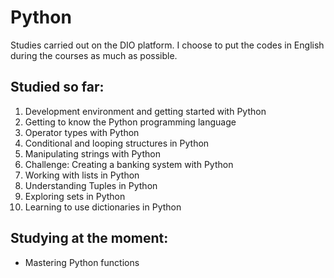 # Python

Studies carried out on the DIO platform. I choose to put the codes in English during the courses as much as possible.

## Studied so far:

1. Development environment and getting started with Python
1. Getting to know the Python programming language
1. Operator types with Python
1. Conditional and looping structures in Python
1. Manipulating strings with Python
1. Challenge: Creating a banking system with Python
1. Working with lists in Python
1. Understanding Tuples in Python
1. Exploring sets in Python
1. Learning to use dictionaries in Python

## Studying at the moment:

- Mastering Python functions
